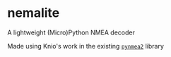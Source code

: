 # nemalite

A lightweight (Micro)Python NMEA decoder 

Made using Knio's work in the existing [`pynmea2`](https://github.com/Knio/pynmea2) library
